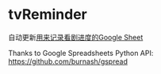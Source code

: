 # tvReminder
自动更新[用来记录看剧进度的Google Sheet](https://docs.google.com/spreadsheets/d/1dSbzo1NnHZJTc_SlnJ2WNoIt_UN1qKbrUcT2PB4obFw/edit?usp=sharing)

Thanks to Google Spreadsheets Python API: https://github.com/burnash/gspread

